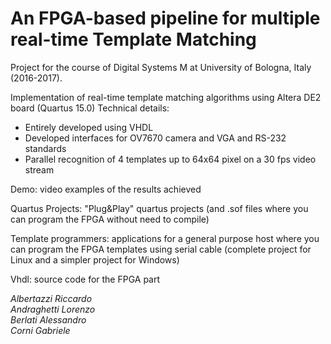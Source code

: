 
# An FPGA-based pipeline for multiple real-time Template Matching

Project for the course of Digital Systems M at University of Bologna, Italy (2016-2017).

Implementation of real-time template matching algorithms using Altera DE2 board (Quartus 15.0)
Technical details:
- Entirely developed using VHDL
- Developed interfaces for OV7670 camera and VGA and RS-232 standards
- Parallel recognition of 4 templates up to 64x64 pixel on a 30 fps video stream

Demo: video examples of the results achieved

Quartus Projects: "Plug&Play" quartus projects (and .sof files where you can program the FPGA without need to compile)

Template programmers: applications for a general purpose host where you can program the FPGA templates using serial cable (complete project for Linux and a simpler project for Windows)

Vhdl: source code for the FPGA part

*Albertazzi Riccardo<br />
Andraghetti Lorenzo<br />
Berlati Alessandro<br />
Corni Gabriele*
